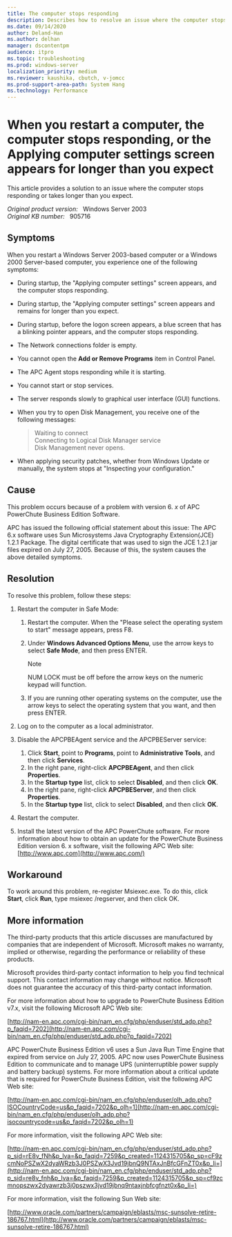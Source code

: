 ```yaml
---
title: The computer stops responding
description: Describes how to resolve an issue where the computer stops responding or takes longer than you expect.
ms.date: 09/14/2020
author: Deland-Han 
ms.author: delhan
manager: dscontentpm
audience: itpro
ms.topic: troubleshooting
ms.prod: windows-server
localization_priority: medium
ms.reviewer: kaushika, cbutch, v-jomcc
ms.prod-support-area-path: System Hang
ms.technology: Performance
---
```

# When you restart a computer, the computer stops responding, or the Applying computer settings screen appears for longer than you expect

This article provides a solution to an issue where the computer stops responding or takes longer than you expect.

_Original product version:_ &nbsp; Windows Server 2003  
_Original KB number:_ &nbsp; 905716

## Symptoms

When you restart a Windows Server 2003-based computer or a Windows 2000 Server-based computer, you experience one of the following symptoms:

- During startup, the "Applying computer settings" screen appears, and the computer stops responding.
- During startup, the "Applying computer settings" screen appears and remains for longer than you expect.
- During startup, before the logon screen appears, a blue screen that has a blinking pointer appears, and the computer stops responding.
- The Network connections folder is empty.
- You cannot open the **Add or Remove Programs** item in Control Panel.
- The APC Agent stops responding while it is starting.
- You cannot start or stop services.
- The server responds slowly to graphical user interface (GUI) functions.
- When you try to open Disk Management, you receive one of the following messages:

    > Waiting to connect  
    > Connecting to Logical Disk Manager service  
    > Disk Management never opens.
- When applying security patches, whether from Windows Update or manually, the system stops at "Inspecting your configuration."

## Cause

This problem occurs because of a problem with version 6. *x* of APC PowerChute Business Edition Software.

APC has issued the following official statement about this issue: The APC 6.x software uses Sun Microsystems Java Cryptography Extension(JCE) 1.2.1 Package. The digital certificate that was used to sign the JCE 1.2.1 jar files expired on July 27, 2005. Because of this, the system causes the above detailed symptoms.

## Resolution

To resolve this problem, follow these steps:

1. Restart the computer in Safe Mode:

    1. Restart the computer. When the "Please select the operating system to start" message appears, press F8.
    2. Under **Windows Advanced Options Menu**, use the arrow keys to select **Safe Mode**, and then press ENTER.

        > [!NOTE]
        > NUM LOCK must be off before the arrow keys on the numeric keypad will function.
    3. If you are running other operating systems on the computer, use the arrow keys to select the operating system that you want, and then press ENTER.

2. Log on to the computer as a local administrator.
3. Disable the APCPBEAgent service and the APCPBEServer service:
    1. Click **Start**, point to **Programs**, point to **Administrative Tools**, and then click **Services**.
    2. In the right pane, right-click **APCPBEAgent**, and then click **Properties**.
    3. In the **Startup type** list, click to select **Disabled**, and then click **OK**.
    4. In the right pane, right-click **APCPBEServer**, and then click **Properties**.
    5. In the **Startup type** list, click to select **Disabled**, and then click **OK**.
4. Restart the computer.
5. Install the latest version of the APC PowerChute software. For more information about how to obtain an update for the PowerChute Business Edition version 6. x software, visit the following APC Web site:  
    [http://www.apc.com](http://www.apc.com/)

## Workaround

To work around this problem, re-register Msiexec.exe. To do this, click **Start**, click **Run**, type msiexec /regserver, and then click OK.

## More information

The third-party products that this article discusses are manufactured by companies that are independent of Microsoft. Microsoft makes no warranty, implied or otherwise, regarding the performance or reliability of these products.  

Microsoft provides third-party contact information to help you find technical support. This contact information may change without notice. Microsoft does not guarantee the accuracy of this third-party contact information.  

For more information about how to upgrade to PowerChute Business Edition v7.x, visit the following Microsoft APC Web site:

[http://nam-en.apc.com/cgi-bin/nam_en.cfg/php/enduser/std_adp.php?p_faqid=7202](http://nam-en.apc.com/cgi-bin/nam_en.cfg/php/enduser/std_adp.php?p_faqid=7202)

APC PowerChute Business Edition v6 uses a Sun Java Run Time Engine that expired from service on July 27, 2005. APC now uses PowerChute Business Edition to communicate and to manage UPS (uninterruptible power supply and battery backup) systems. For more information about a critical update that is required for PowerChute Business Edition, visit the following APC Web site:

[http://nam-en.apc.com/cgi-bin/nam_en.cfg/php/enduser/olh_adp.php?ISOCountryCode=us&p_faqid=7202&p_olh=1](http://nam-en.apc.com/cgi-bin/nam_en.cfg/php/enduser/olh_adp.php?isocountrycode=us&p_faqid=7202&p_olh=1)

For more information, visit the following APC Web site:

[http://nam-en.apc.com/cgi-bin/nam_en.cfg/php/enduser/std_adp.php?p_sid=rE8v_fNh&p_lva=&p_faqid=7259&p_created=1124315705&p_sp=cF9zcmNoPSZwX2dyaWRzb3J0PSZwX3Jvd19jbnQ9NTAxJnBfcGFnZT0x&p_li=](http://nam-en.apc.com/cgi-bin/nam_en.cfg/php/enduser/std_adp.php?p_sid=re8v_fnh&p_lva=&p_faqid=7259&p_created=1124315705&p_sp=cf9zcmnopszwx2dyawrzb3j0pszwx3jvd19jbnq9ntaxjnbfcgfnzt0x&p_li=)

For more information, visit the following Sun Web site:

[http://www.oracle.com/partners/campaign/eblasts/msc-sunsolve-retire-186767.html](http://www.oracle.com/partners/campaign/eblasts/msc-sunsolve-retire-186767.html)
